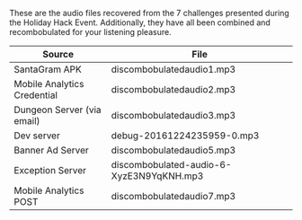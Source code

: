 These are the audio files recovered from the 7 challenges presented during the Holiday Hack Event.  Additionally, they have all been combined and recombobulated for your listening pleasure.

| Source           | File         |
| ---------------- | -------------- |
| SantaGram APK    | discombobulatedaudio1.mp3 |
| Mobile Analytics Credential | discombobulatedaudio2.mp3 |
| Dungeon Server (via email) | discombobulatedaudio3.mp3 |
| Dev server | debug-20161224235959-0.mp3 |
| Banner Ad Server | discombobulatedaudio5.mp3 |
| Exception Server | discombobulated-audio-6-XyzE3N9YqKNH.mp3 |
| Mobile Analytics POST | discombobulatedaudio7.mp3 |
